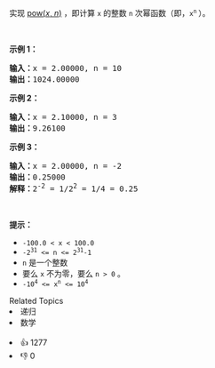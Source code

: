<p>实现&nbsp;<a href="https://www.cplusplus.com/reference/valarray/pow/" target="_blank">pow(<em>x</em>, <em>n</em>)</a>&nbsp;，即计算 <code>x</code> 的整数&nbsp;<code>n</code> 次幂函数（即，<code>x<sup>n</sup></code><sup><span style="font-size:10.8333px"> </span></sup>）。</p>

<p>&nbsp;</p>

<p><strong class="example">示例 1：</strong></p>

<pre>
<strong>输入：</strong>x = 2.00000, n = 10
<strong>输出：</strong>1024.00000
</pre>

<p><strong class="example">示例 2：</strong></p>

<pre>
<strong>输入：</strong>x = 2.10000, n = 3
<strong>输出：</strong>9.26100
</pre>

<p><strong class="example">示例 3：</strong></p>

<pre>
<strong>输入：</strong>x = 2.00000, n = -2
<strong>输出：</strong>0.25000
<strong>解释：</strong>2<sup>-2</sup> = 1/2<sup>2</sup> = 1/4 = 0.25
</pre>

<p>&nbsp;</p>

<p><strong>提示：</strong></p>

<ul> 
 <li><code>-100.0 &lt; x &lt; 100.0</code></li> 
 <li><code>-2<sup>31</sup> &lt;= n &lt;= 2<sup>31</sup>-1</code></li> 
 <li><code>n</code>&nbsp;是一个整数</li> 
 <li>要么 <code>x</code> 不为零，要么 <code>n &gt; 0</code> 。</li> 
 <li><code>-10<sup>4</sup> &lt;= x<sup>n</sup> &lt;= 10<sup>4</sup></code></li> 
</ul>

<div><div>Related Topics</div><div><li>递归</li><li>数学</li></div></div><br><div><li>👍 1277</li><li>👎 0</li></div>